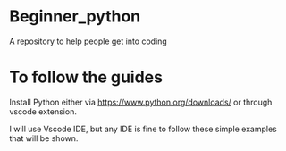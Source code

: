 # Beginner_python
A repository to help people get into coding

# To follow the guides
Install Python either via https://www.python.org/downloads/ or through vscode extension.

I will use Vscode IDE, but any IDE is fine to follow these simple examples that will be shown.
